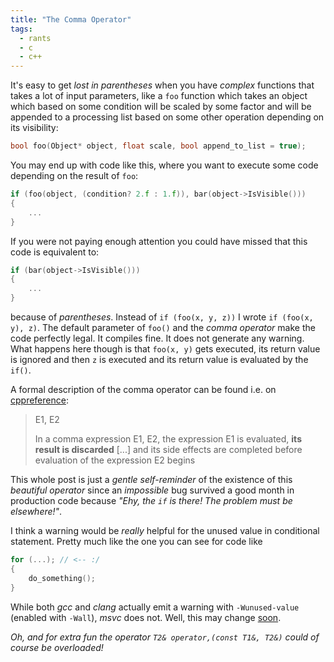 ```yaml
---
title: "The Comma Operator"
tags:
  - rants
  - c
  - c++
---
```


It's easy to get _lost in parentheses_ <!-- more --> when you have _complex_ functions that takes a lot of input parameters, like a `foo` function which takes an object which based on some condition will be scaled by some factor and will be appended to a processing list based on some other operation depending on its visibility:

```c++
bool foo(Object* object, float scale, bool append_to_list = true);
```

You may end up with code like this, where you want to execute some code depending on the result of `foo`:

```c++
if (foo(object, (condition? 2.f : 1.f)), bar(object->IsVisible()))
{
    ...
}
```

If you were not paying enough attention you could have missed that this code is equivalent to:

```c++
if (bar(object->IsVisible()))
{
    ...
}
```

because of _parentheses_. Instead of `if (foo(x, y, z))` I wrote `if (foo(x, y), z)`. The default parameter of `foo()` and the _comma operator_ make the code perfectly legal. It compiles fine. It does not generate any warning. What happens here though is that `foo(x, y)` gets executed, its return value is ignored and then `z` is executed and its return value is evaluated by the `if()`.

A formal description of the comma operator can be found i.e. on [cppreference](https://en.cppreference.com/w/cpp/language/operator_other):
> E1, E2
>
> In a comma expression E1, E2, the expression E1 is evaluated, **its result is discarded** [...] and its side effects are completed before evaluation of the expression E2 begins

This whole post is just a _gentle self-reminder_ of the existence of this _beautiful operator_ since an _impossible_ bug survived a good month in production code because _"Ehy, the `if` is there! The problem must be elsewhere!"_.

I think a warning would be _really_ helpful for the unused value in conditional statement. Pretty much like the one you can see for code like

```c++
for (...); // <-- :/
{
    do_something();
}
```

While both _gcc_ and _clang_ actually emit a warning with `-Wunused-value` (enabled with `-Wall`), _msvc_ does not. Well, this may change [soon](https://developercommunity.visualstudio.com/idea/601039/add-wunused-value-warning-in-vs.html).

_Oh, and for extra fun the operator `T2& operator,(const T1&, T2&)` could of course be overloaded!_
